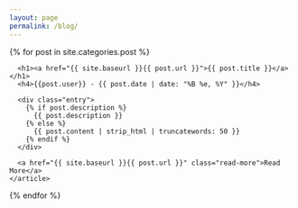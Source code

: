 ```yaml
---
layout: page
permalink: /blog/
---
```


<div class="posts">
  {% for post in site.categories.post %}
    <article class="post">

      <h1><a href="{{ site.baseurl }}{{ post.url }}">{{ post.title }}</a></h1>
      <h4>{{post.user}} - {{ post.date | date: "%B %e, %Y" }}</h4>

      <div class="entry">    
        {% if post.description %}
          {{ post.description }}
        {% else %}
          {{ post.content | strip_html | truncatewords: 50 }}
        {% endif %}
      </div>

      <a href="{{ site.baseurl }}{{ post.url }}" class="read-more">Read More</a>
    </article>
  {% endfor %}
</div>
